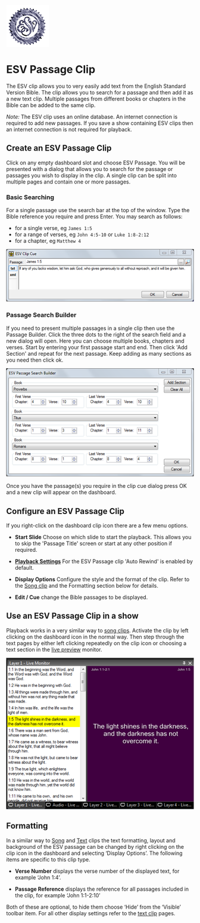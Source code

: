 ![](../../images/esv.png)
# ESV Passage Clip

The ESV clip allows you to very easily add text from the English Standard Version Bible. The clip allows you to search for a passage and then add it as a new text clip. Multiple passages from different books or chapters in the Bible can be added to the same clip. 

*Note:* The ESV clip uses an online database. An internet connection is required to add new passages. If you save a show containing ESV clips then an internet connection is not required for playback.

## Create an ESV Passage Clip
Click on any empty dashboard slot and choose ESV Passage. You will be presented with a dialog that allows you to search for the passage or passages you wish to display in the clip. A single clip can be split into multiple pages and contain one or more passages.

### Basic Searching
For a single passage use the search bar at the top of the window. Type the Bible reference you require and press Enter. You may search as follows:

- for a single verse, eg `James 1:5`
- for a range of verses, eg `John 4:5-10` or `Luke 1:8-2:12`
- for a chapter, eg `Matthew 4`

![](../../images/clip-esv-search.png)

### Passage Search Builder
If you need to present multiple passages in a single clip then use the Passage Builder. Click the three dots to the right of the search field and a new dialog will open. Here you can choose multiple books, chapters and verses. Start by entering your first passage start and end. Then click 'Add Section' and repeat for the next passage. Keep adding as many sections as you need then click ok.

![](../../images/clip-esv-passage-builder.png)

Once you have the passage(s) you require in the clip cue dialog press OK and a new clip will appear on the dashboard. 

## Configure an ESV Passage Clip
If you right-click on the dashboard clip icon there are a few menu options. 

- **Start Slide** Choose on which slide to start the playback. This allows you to skip the 'Passage Title' screen or start at any other position if required.

- **[Playback Settings](../clipSettings/playbackSettings.md)** For the ESV Passage clip 'Auto Rewind' is enabled by default.

- **Display Options** Configure the style and the format of the clip. Refer to the [Song clip](Song/SongDisplay.md) and the Formatting section below for details.

- **Edit / Cue** change the Bible passages to be displayed.

## Use an ESV Passage Clip in a show
Playback works in a very similar way to [song clips](Song/SongClip.md). Activate the clip by left clicking on the dashboard icon in the normal way. Then step through the text pages by either left clicking repeatedly on the clip icon or choosing a text section in the [live preview](../toolbar/preview.md) monitor.

![](../../images/clip-esv-preview.png)

## Formatting
In a similar way to [Song](Song/SongDisplay.md) and [Text](Text/TextDisplay.md) clips the text formatting, layout and background of the ESV passage can be changed by right clicking on the clip icon in the dashboard and selecting ‘Display Options’. The following items are specific to this clip type. 

- **Verse Number** displays the verse number of the displayed text, for example ‘John 1:4’. 

- **Passage Reference** displays the reference for all passages included in the clip, for example ‘John 1:1-2:10’

Both of these are optional, to hide them choose ‘Hide’ from the ‘Visible’ toolbar item. For all other display settings refer to the [text clip](Text/TextDisplay.md) pages.